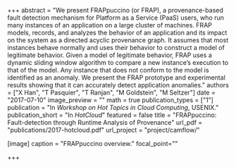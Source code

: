 +++
abstract = "We present FRAPpuccino (or FRAP), a provenance-based fault detection mechanism for Platform as a Service (PaaS) users, who run many instances of an application on a large cluster of machines. FRAP models, records, and analyzes the behavior of an application and its impact on the system as a directed acyclic provenance graph. It assumes that most instances behave normally and uses their behavior to construct a model of legitimate behavior. Given a model of legitimate behavior, FRAP uses a dynamic sliding window algorithm to compare a new instance’s execution to that of the model. Any instance that does not conform to the model is identified as an anomaly. We present the FRAP prototype and experimental results showing that it can accurately detect application anomalies."
authors = ["X Han", "T Pasquier", "T Ranjan", "M Goldstein", "M Seltzer"]
date = "2017-07-10"
image_preview = ""
math = true
publication_types = ["1"]
publication = "In *Workshop on Hot Topics in Cloud Computing*, USENIX."
publication_short = "In *HotCloud*"
featured = false
title = "FRAPpuccino: Fault-detection through Runtime Analysis of Provenance"
url_pdf = "publications/2017-hotcloud.pdf"
url_project = "project/camflow/"



[image]
caption = "FRAPpuccino overview."
focal_point=""

+++
